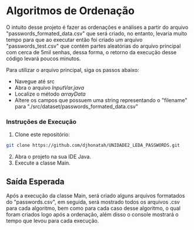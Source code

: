 # Algoritmos de Ordenação

O intuito desse projeto é fazer as ordenações e análises a partir do arquivo "passwords_formated_data.csv" que será criado, no entanto, levaria muito tempo para que ao executar então foi criado um arquivo "passwords_test.csv" que contém partes aleatórias do arquivo principal com cerca de 5mil senhas, dessa forma, o retorno da execução desse código levará poucos minutos.

Para utilizar o arquivo principal, siga os passos abaixo:
- Navegue até src
- Abra o arquivo *InputVar.java*
- Localize o método *arrayData*
- Altere os campos que possuem uma string representando o "filename" para "./src/dataset/passwords_formated_data.csv"

### Instruções de Execução

1. Clone este repositório:

```bash
git clone https://github.com/djhonatah/UNIDADE2_LEDA_PASSWORDS.git
````
2. Abra o projeto na sua IDE Java.
3. Execute a classe Main.

## Saída Esperada

Após a execução da classe Main, será criado alguns arquivos formatados do "passwords.csv", em seguida, será mostrado todos os arquivos .csv para cada algoritmo, bem como para cada caso desse algoritmo, o qual foram criados logo após a ordenação, além disso o console mostrará o tempo que levou para cada execução.
